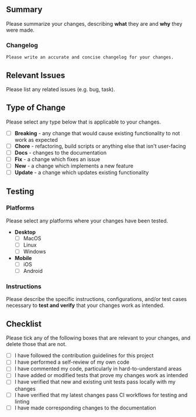 ## Summary
Please summarize your changes, describing __what__ they are and __why__ they were made.

### Changelog
```
Please write an accurate and concise changelog for your changes.
```

## Relevant Issues
Please list any related issues (e.g. bug, task).

## Type of Change
Please select any type below that is applicable to your changes.
- [ ] __Breaking__ - any change that would cause existing functionality to not work as expected
- [ ] __Chore__ - refactoring, build scripts or anything else that isn't user-facing
- [ ] __Docs__ - changes to the documentation
- [ ] __Fix__ - a change which fixes an issue
- [ ] __New__ - a change which implements a new feature
- [ ] __Update__ - a change which updates existing functionality

## Testing
### Platforms
Please select any platforms where your changes have been tested.
- __Desktop__
	- [ ] MacOS
	- [ ] Linux
	- [ ] Windows
- __Mobile__
	- [ ] iOS
	- [ ] Android

### Instructions
Please describe the specific instructions, configurations, and/or test cases necessary to __test and verify__ that your changes work as intended.

## Checklist
Please tick any of the following boxes that are relevant to your changes, and delete those that are not.
- [ ] I have followed the contribution guidelines for this project
- [ ] I have performed a self-review of my own code
- [ ] I have commented my code, particularly in hard-to-understand areas
- [ ] I have added or modified tests that prove my changes work as intended
- [ ] I have verified that new and existing unit tests pass locally with my changes
- [ ] I have verified that my latest changes pass CI workflows for testing and linting
- [ ] I have made corresponding changes to the documentation
